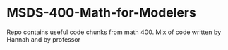 # MSDS-400-Math-for-Modelers
Repo contains useful code chunks from math 400. Mix of code written by Hannah and by professor
